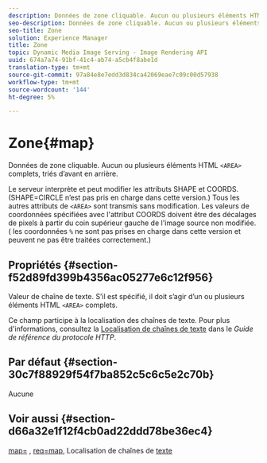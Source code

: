 ```yaml
---
description: Données de zone cliquable. Aucun ou plusieurs éléments HTML <AREA> complets, triés recto verso.
seo-description: Données de zone cliquable. Aucun ou plusieurs éléments HTML <AREA> complets, triés recto verso.
seo-title: Zone
solution: Experience Manager
title: Zone
topic: Dynamic Media Image Serving - Image Rendering API
uuid: 674a7a74-91bf-41c4-ab74-a5cb4f8abe1d
translation-type: tm+mt
source-git-commit: 97a84e8e7edd3d834ca42069eae7c09c00d57938
workflow-type: tm+mt
source-wordcount: '144'
ht-degree: 5%

---
```



# Zone{#map}

Données de zone cliquable. Aucun ou plusieurs éléments HTML `<AREA>` complets, triés d’avant en arrière.

Le serveur interprète et peut modifier les attributs SHAPE et COORDS. (SHAPE=CIRCLE n’est pas pris en charge dans cette version.) Tous les autres attributs de `<AREA>` sont transmis sans modification. Les valeurs de coordonnées spécifiées avec l&#39;attribut COORDS doivent être des décalages de pixels à partir du coin supérieur gauche de l&#39;image source non modifiée. ( les coordonnées `%` ne sont pas prises en charge dans cette version et peuvent ne pas être traitées correctement.)

## Propriétés {#section-f52d89fd399b4356ac05277e6c12f956}

Valeur de chaîne de texte. S’il est spécifié, il doit s’agir d’un ou plusieurs éléments HTML `<AREA>` complets.

Ce champ participe à la localisation des chaînes de texte. Pour plus d&#39;informations, consultez la [Localisation de chaînes de texte](/help/aem-is-ir-api/is-api/http-ref/image-serving-api-ref/c-http-protocol-reference/c-syntax-and-features/r-text-string-localization.md) dans le *Guide de référence du protocole HTTP*.

## Par défaut {#section-30c7f88929f54f7ba852c5c6c5e2c70b}

Aucune

## Voir aussi {#section-d66a32e1f12f4cb0ad22ddd78be36ec4}

[map=](/help/aem-is-ir-api/is-api/http-ref/image-serving-api-ref/c-http-protocol-reference/c-command-reference/r-map.md) ,  [req=map](/help/aem-is-ir-api/is-api/http-ref/image-serving-api-ref/c-http-protocol-reference/c-command-reference/r-req/r-req.md), Localisation de chaînes de  [texte](/help/aem-is-ir-api/is-api/http-ref/image-serving-api-ref/c-http-protocol-reference/c-syntax-and-features/r-text-string-localization.md)
